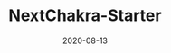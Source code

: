---
title: NextChakra-Starter
projectLink: https://nextchakra-starter.sznm.dev
repoLink: https://github.com/sozonome/nextchakra-starter
description: template to initialize Next.js app with Chakra UI & Typescript setup
date: "2020-08-13"
icon: "/app_icons/nextchakra-starter.svg"
appStoreLink:
playStoreLink:
stacks:
  - nextjs
  - chakra-ui
---